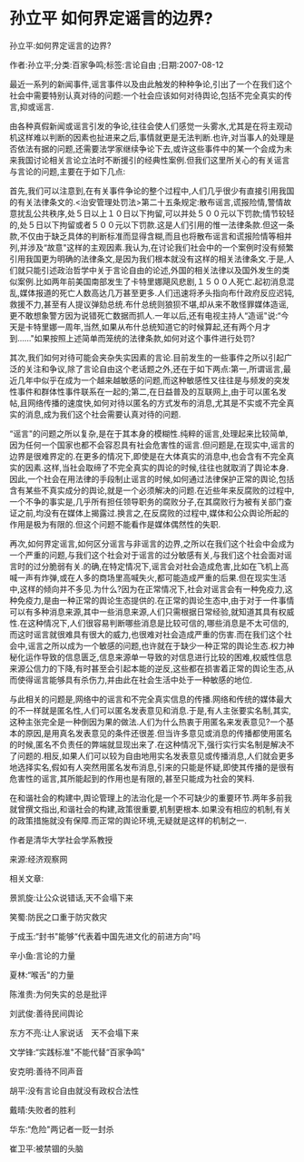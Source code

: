 # 孙立平  如何界定谣言的边界?    
    
孙立平:如何界定谣言的边界?    
作者:孙立平;分类:百家争鸣;标签:言论自由 ;日期:2007-08-12    
最近一系列的新闻事件,谣言事件以及由此触发的种种争论,引出了一个在我们这个社会中需要特别认真对待的问题:一个社会应该如何对待舆论,包括不完全真实的传言,抑或谣言.    
由各种真假新闻或谣言引发的争论,往往会使人们感觉一头雾水,尤其是在将主观动机这样难以判断的因素也扯进来之后,事情就更是无法判断.也许,对当事人的处理是否依法有据的问题,还需要法学家继续争论下去,或许这些事件中的某一个会成为未来我国讨论相关言论立法时不断援引的经典性案例.但我们这里所关心的有关谣言与言论的问题,主要在于如下几点:    
首先,我们可以注意到,在有关事件争论的整个过程中,人们几乎很少有直接引用我国的有关法律条文的.<治安管理处罚法>第二十五条规定:散布谣言,谎报险情,警情故意扰乱公共秩序,处５日以上１０日以下拘留,可以并处５００元以下罚款;情节较轻的,处５日以下拘留或者５００元以下罚款.这是人们引用的惟一法律条款.但这一条款,不仅由于缺乏具体的判断标准而显得含糊,而且也将散布谣言和谎报险情等相并列,并涉及“故意"这样的主观因素.我认为,在讨论我们社会中的一个案例时没有频繁引用我国更为明确的法律条文,是因为我们根本就没有这样的相关法律条文.于是,人们就只能引述政治哲学中关于言论自由的论述,外国的相关法律以及国外发生的类似案例.比如两年前美国南部发生了卡特里娜飓风悲剧,１５００人死亡.起初消息混乱,媒体报道的死亡人数高达几万甚至更多.人们迅速将矛头指向布什政府反应迟钝,救援不力,甚至有人提议弹劾总统.布什总统则狼狈不堪,却从来不敢怪罪媒体造谣,更不敢想象警方因为说错死亡数据而抓人.一年以后,还有电视主持人“造谣"说:“今天是卡特里娜一周年,当然,如果从布什总统知道它的时候算起,还有两个月才到......"如果按照上述简单而笼统的法律条款,如何对这个事件进行处罚?    
其次,我们如何对待可能会夹杂失实因素的言论.目前发生的一些事件之所以引起广泛的关注和争议,除了言论自由这个老话题之外,还在于如下两点:第一,所谓谣言,最近几年中似乎在成为一个越来越敏感的问题,而这种敏感性又往往是与频发的突发性事件和群体性事件联系在一起的;第二,在日益普及的互联网上,由于可以匿名发帖,且网络传播的速度快,如何对待以匿名的方式发布的消息,尤其是不实或不完全真实的消息,成为我们这个社会需要认真对待的问题.    
“谣言"的问题之所以复杂,是在于其本身的模糊性.纯粹的谣言,处理起来比较简单,因为任何一个国家也都不会容忍具有社会危害性的谣言.但问题是,在现实中,谣言的边界是很难界定的.在更多的情况下,即使是在大体真实的消息中,也会含有不完全真实的因素.这样,当社会取缔了不完全真实的舆论的时候,往往也就取消了舆论本身.因此,一个社会在用法律的手段制止谣言的时候,如何通过法律保护正常的舆论,包括含有某些不真实成分的舆论,就是一个必须解决的问题.在近些年来反腐败的过程中,一个不争的事实是,几乎所有担任领导职务的腐败分子,在其腐败行为被有关部门查证之前,均没有在媒体上揭露过.换言之,在反腐败的过程中,媒体和公众舆论所起的作用是极为有限的.但这个问题不能看作是媒体偶然性的失职.    
再次,如何界定谣言,如何区分谣言与非谣言的边界,之所以在我们这个社会中会成为一个严重的问题,与我们这个社会对于谣言的过分敏感有关,与我们这个社会面对谣言时的过分脆弱有关.的确,在特定情况下,谣言会对社会造成危害,比如在飞机上高喊一声有炸弹,或在人多的商场里高喊失火,都可能造成严重的后果.但在现实生活中,这样的倾向并不多见.为什么?因为在正常情况下,社会对谣言会有一种免疫力,这种免疫力,是由一种正常的舆论生态提供的.在正常的舆论生态中,由于对于一件事情可以有多种消息来源,其中一些消息来源,人们只需根据日常经验,就知道其具有权威性.在这种情况下,人们很容易判断哪些消息是比较可信的,哪些消息是不太可信的,而这时谣言就很难具有很大的威力,也很难对社会造成严重的伤害.而在我们这个社会中,谣言之所以成为一个敏感的问题,也许就在于缺少一种正常的舆论生态.权力神秘化运作导致的信息匮乏,信息来源单一导致的对信息进行比较的困难,权威性信息来源公信力的下降,有时甚至会引起本能的逆反,这些都在损害着正常的舆论生态,从而使得谣言能够具有杀伤力,并由此在社会生活中处于一种敏感的地位.    
与此相关的问题是,网络中的谣言和不完全真实信息的传播.网络和传统的媒体最大的不一样就是匿名性,人们可以匿名发表意见和消息.于是,有人主张要实名制,其实,这种主张完全是一种倒因为果的做法.人们为什么热衷于用匿名来发表意见?一个基本的原因,是用真名发表意见的条件还很差.但当许多意见或消息的传播都使用匿名的时候,匿名不负责任的弊端就显现出来了.在这种情况下,强行实行实名制是解决不了问题的.相反,如果人们可以较为自由地用实名发表意见或传播消息,人们就会更多地选择实名,假如有人突然用匿名发布消息,引来的只能是怀疑,即使其传播的是很有危害性的谣言,其所能起到的作用也是有限的,甚至只能成为社会的笑料.    
在和谐社会的构建中,舆论管理上的法治化是一个不可缺少的重要环节.两年多前我就曾撰文指出,和谐社会的构建,政策很重要,机制更根本.如果没有相应的机制,有关的政策措施就没有保障.而正常的舆论环境,无疑就是这样的机制之一.    
作者是清华大学社会学系教授    
来源:经济观察网    
    
相关文章:    
景凯旋:让公众说错话,天不会塌下来    
笑蜀:防民之口重于防灾救灾    
于成玉:“封书"能够“代表着中国先进文化的前进方向"吗    
辛小鱼:言论的力量    
夏林:“喉舌"的力量    
陈淮贵:为何失实的总是批评    
刘武俊:善待民间舆论    
东方不亮:让人家说话　天不会塌下来    
文学锋:“实践标准"不能代替“百家争鸣"    
安克明:善待不同声音    
胡平:没有言论自由就没有政权合法性    
戴晴:失败者的胜利    
华东:“危险"两记者一贬一封杀    
崔卫平:被禁锢的头脑